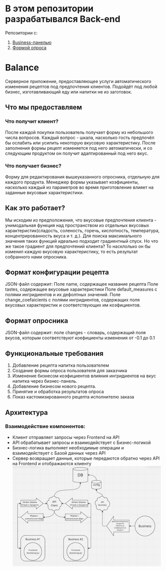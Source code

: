 # В этом репозитории разрабатывался Back-end
Репозитории с:
1. [Business-панелью](https://github.com/Ariabochkina/frontend2)
2. [Формой опроса](https://github.com/Ariabochkina/frontend1)
# Balance

Серверное приложение, предоставляющее услуги автоматического изменения рецептов под предпочтения клиентов. Подойдёт под
любой бизнес, изготавливающий еду или напитки не из заготовок.

## Что мы предоставляем

### Что получит клиент?

После каждой покупки пользователь получает форму из небольшого числа вопросов. Каждый вопрос - шкала, насколько гость
предпочёл бы ослабить или усилить некоторую вкусовую характеристику. После заполнения формы рецепт изменяется под него
автоматически, и со следующим продуктом он получит адаптированный под него вкус.

### Что получает бизнес?

Форму для редактирования вышеуказанного опросника, отдельную для каждого продукта. Менеджер формы указывает коэфициенты,
насколько каждый из параметров во время приготовление влияет на заданные вкусовые характеристики.

## Как это работает?

Мы исходим из предположения, что вкусовые предпочтения клиента - унимодальная функция над пространством из отдельных
вкусовых характеристик(сладость, соленость, горечь, кислотность, температура, концентрированность вкуса и т. д.). Для
поиска максимального значения таких функций идеально подходит градиентный спуск. Но что же такое градиент для
предпочтений клиента? То насклолько он бы изменил каждую вкусовую характеристику, то есть результат собранного нами
опросника.

## Формат конфигурации рецепта

JSON-файл содержит:
Поле name, содержащее название рецепта
Поле tastes, содержащее вкусовые характеристики
Поле default_measures с полями ингридиентов и их дефолтных значений.
Поле change_coefаicients с полями ингридиентов, содержащих поля вкусовых характеристик и соответствующих им коэфициентов.

## Формат опросника

JSON-файл содержит:
поле changes - словарь, содержащий поля вкусов, которым соответствуют коефициенты изменения от -0.1 до 0.1

## Функциональные требования

1. Добавление рецепта напитка пользователем
2. Создание формы опроса пользователя для заказчика
3. Изменение бизнесом коэфициентов влияния ингридиентов на вкус напитка через бизнес-панель.
4. Добавление бизнесом нового рецепта.
5. Принятие и обработка результатов опроса
6. Показ кастомизированного рецепта исполнителю заказа

   
## Архитектура

### Взаимодействие компонентов:

- Клиент отправляет запросы через Frontend на API
- API обрабатывает запросы и взаимодействует с Бизнес-логикой
- Бизнес-логика выполняет необходимые операции и взаимодействует с Базой данных через API
- Сервер возвращает данные, которые передаются обратно через API на Frontend и отображаются клиенту
  ![Architecture](architecture.jpg)
